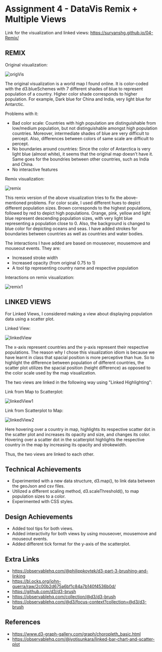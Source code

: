 Assignment 4 - DataVis Remix + Multiple Views
===

Link for the visualization and linked views: https://suryanshg.github.io/04-Remix/

REMIX
---
Original visualization: 

![origVis](img/origVis.JPG)

The original visualization is a world map I found online. It is color-coded with the d3.blueSchemes with 7 different shades of blue to represent population of a country. Higher color shade corresponds to higher population. For example, Dark blue for China and India, very light blue for Antarctic.

Problems with it:
- Bad color scale: Countries with high population are distinguishable from low/medium population, but not distinguishable amongst high population countries. Moreover, intermediate shades of blue are very difficult to percept. Also, differences between colors of same scale are difficult to percept.
- No boundaries around countries: Since the color of Antarctica is very light blue (almost white), it seems that the original map doesn't have it. Same goes for the boundries between other countries, such as India and China.
- No interactive features

Remix visualization: 

![remix](img/remix.JPG)

This remix version of the above visualization tries to fix the above-mentioned problems. For color scale, I used different hues to depict different population sizes. Brown corresponds to the highest populations, followed by red to depict high populations. Orange, pink, yellow and light blue represent descending population sizes, with very light blue representing a population close to 0. Also, the background is changed to blue color for depicting oceans and seas. I have added strokes for boundaries between countries as well as countries and water bodies. 

The interactions I have added are based on mouseover, mousemove and mouseout events. They are:
- Increased stroke width
- Increased opacity (from original 0.75 to 1)
- A tool tip representing country name and respective population

Interactions on remix visualization: 

![remix1](img/remixInteraction.png)

LINKED VIEWS
---
For Linked Views, I considered making a view about displaying population data using a scatter plot.

Linked View: 

![linkedView](img/linkedView.png)

The x-axis represent countries and the y-axis represent their respective populations. The reason why I chose this visualization idiom is because we have learnt in class that spacial position is more perceptive than hue. So to highlight the difference between population of different countries, the scatter plot utilizes the spacial position (height difference) as opposed to the color scale used by the map visualization.

The two views are linked in the following way using "Linked Highlighting":

Link from Map to Scatterplot:

![linkedView1](img/linkedView1.png)

Link from Scatterplot to Map:

![linkedView2](img/linkedView2.png)

Here hovering over a country in map, highlights its respective scatter dot in the scatter plot and increases its opacity and size, and changes its color. Hovering over a scatter dot in the scatterplot highlights the respective country in the map by increasing its opacity and strokewidth.

Thus, the two views are linked to each other.

Technical Achievements
---
- Experimented with a new data structure, d3.map(), to link data between the geoJson and csv files.
- Utilized a different scaling method, d3.scaleThreshold(), to map population sizes to a color.
- Experimented with CSS styles.

Design Achievements
---
- Added tool tips for both views.
- Added interactivity for both views by using mouseover, mousemove and mouseout events.
- Added different tick format for the y-axis of the scatterplot.

Extra Links
---

- https://observablehq.com/@philippkoytek/d3-part-3-brushing-and-linking
- https://bl.ocks.org/john-guerra/raw/2c00b2d675a6bf1c84a7b140f4536b0d/
- https://github.com/d3/d3-brush
- https://observablehq.com/collection/@d3/d3-brush
- https://observablehq.com/@d3/focus-context?collection=@d3/d3-brush

References
---
- https://www.d3-graph-gallery.com/graph/choropleth_basic.html
- https://observablehq.com/@jyotisunkara/linked-bar-chart-and-scatter-plot
